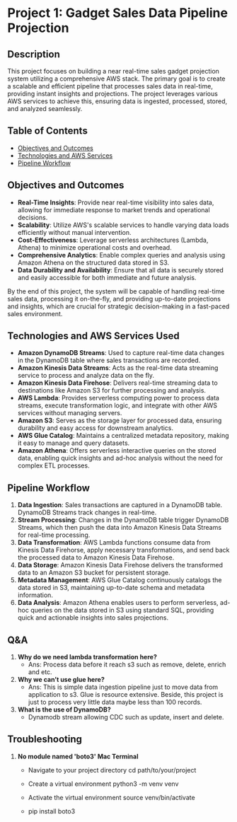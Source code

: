 # Project 1: Gadget Sales Data Pipeline Projection

## Description

This project focuses on building a near real-time sales gadget projection system utilizing a comprehensive AWS stack. The primary goal is to create a scalable and efficient pipeline that processes sales data in real-time, providing instant insights and projections. The project leverages various AWS services to achieve this, ensuring data is ingested, processed, stored, and analyzed seamlessly.

## Table of Contents

- [Objectives and Outcomes](#objectives-and-outcomes)
- [Technologies and AWS Services ](#technologies-and-aws-services-used)
- [Pipeline Workflow](#pipeline-workflow)

## Objectives and Outcomes

- **Real-Time Insights**: Provide near real-time visibility into sales data, allowing for immediate response to market trends and operational decisions.
- **Scalability**: Utilize AWS's scalable services to handle varying data loads efficiently without manual intervention.
- **Cost-Effectiveness**: Leverage serverless architectures (Lambda, Athena) to minimize operational costs and overhead.
- **Comprehensive Analytics**: Enable complex queries and analysis using Amazon Athena on the structured data stored in S3.
- **Data Durability and Availability**: Ensure that all data is securely stored and easily accessible for both immediate and future analysis.

By the end of this project, the system will be capable of handling real-time sales data, processing it on-the-fly, and providing up-to-date projections and insights, which are crucial for strategic decision-making in a fast-paced sales environment.

## Technologies and AWS Services Used

- **Amazon DynamoDB Streams**: Used to capture real-time data changes in the DynamoDB table where sales transactions are recorded.
- **Amazon Kinesis Data Streams**: Acts as the real-time data streaming service to process and analyze data on the fly.
- **Amazon Kinesis Data Firehose**: Delivers real-time streaming data to destinations like Amazon S3 for further processing and analysis.
- **AWS Lambda**: Provides serverless computing power to process data streams, execute transformation logic, and integrate with other AWS services without managing servers.
- **Amazon S3**: Serves as the storage layer for processed data, ensuring durability and easy access for downstream analytics.
- **AWS Glue Catalog**: Maintains a centralized metadata repository, making it easy to manage and query datasets.
- **Amazon Athena**: Offers serverless interactive queries on the stored data, enabling quick insights and ad-hoc analysis without the need for complex ETL processes.

## Pipeline Workflow

1. **Data Ingestion**: Sales transactions are captured in a DynamoDB table. DynamoDB Streams track changes in real-time.
2. **Stream Processing**: Changes in the DynamoDB table trigger DynamoDB Streams, which then push the data into Amazon Kinesis Data Streams for real-time processing.
3. **Data Transformation**: AWS Lambda functions consume data from Kinesis Data Firehorse, apply necessary transformations, and send back the processed data to Amazon Kinesis Data Firehose.
4. **Data Storage**: Amazon Kinesis Data Firehose delivers the transformed data to an Amazon S3 bucket for persistent storage.
5. **Metadata Management**: AWS Glue Catalog continuously catalogs the data stored in S3, maintaining up-to-date schema and metadata information.
6. **Data Analysis**: Amazon Athena enables users to perform serverless, ad-hoc queries on the data stored in S3 using standard SQL, providing quick and actionable insights into sales projections.

## Q&A

1. **Why do we need lambda transformation here?**
   - Ans: Process data before it reach s3 such as remove, delete, enrich and etc.
2. **Why we can’t use glue here?**
   - Ans: This is simple data ingestion pipeline just to move data from application to s3. Glue is resource extensive. Beside, this project is just to process very little data maybe less than 100 records.
3. **What is the use of DynamoDB?**
   - Dynamodb stream allowing CDC such as update, insert and delete.

## Troubleshooting

1. **No module named 'boto3' Mac Terminal**
   - Navigate to your project directory
     cd path/to/your/project
     
   - Create a virtual environment
     python3 -m venv venv
     
   - Activate the virtual environment
     source venv/bin/activate

   - pip install boto3